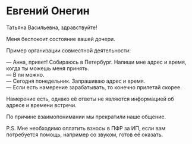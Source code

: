 Евгений Онегин
==============

Татьяна Васильевна, здравствуйте!

Меня беспокоит состояние вашей дочери.  

Пример организации совместной деятельности:

— Анна, привет! Собираюсь в Петербург. Напиши мне адрес и время, когда ты можешь меня принять.  
— В пн можно.  
— Сегодня понедельник. Запрашиваю адрес и время.  
— Если есть намерение зарабатывать, то конечно прилетай скорее.

Намерение есть, однако её ответы не являются информацией об адресе и времени встречи.

По причине взаимопонимании мы прекратили наше общение.

P.S. Мне необходимо оплатить взносы в ПФР за ИП, если вам потребуется помощь, например со звуком, готов её оказать.
